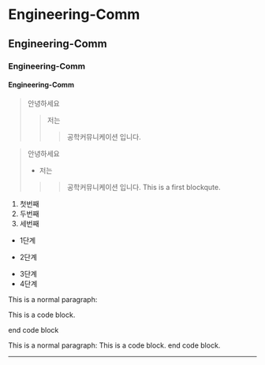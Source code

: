 # Engineering-Comm
## Engineering-Comm
### Engineering-Comm
#### Engineering-Comm

> 안녕하세요
>> 저는
>>> 공학커뮤니케이션 입니다.

> 안녕하세요
> + 저는
>>> 공학커뮤니케이션 입니다.
>>> This is a first blockqute.

1) 첫번째
2) 두번째
3) 세번째

* 1단계
 - 2단계
  + 3단계
   + 4단계

This is a normal paragraph:

 This is a code block.
 
end code block

This is a normal paragraph:
 This is a code block.
end code block.

<hr/>
